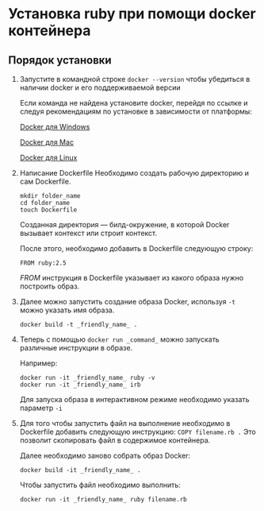 Установка ruby при помощи docker контейнера
===

## Порядок установки

1. Запустите в командной строке `docker --version` чтобы убедиться в наличии docker и его поддерживаемой версии

   Если команда не найдена установите docker, перейдя по ссылке и следуя рекомендациям по установке в зависимости от платформы: 
 
   [Docker для Windows](https://docs.docker.com/docker-for-windows/install/)
   
   [Docker для Mac](https://docs.docker.com/docker-for-mac/install/)
   
   [Docker для Linux](https://docs.docker.com/install/linux/docker-ce/ubuntu/)

2. Написание Dockerfile
   Необходимо создать рабочую директорию и сам Dockerfile.
   ```
   mkdir folder_name
   cd folder_name
   touch Dockerfile
   ```
   Созданная директория — билд-окружение, в которой Docker вызывает контекст или строит контекст. 

   После этого, необходимо добавить в Dockerfile следующую строку: 
   ```
   FROM ruby:2.5
   ```
   _FROM_ инструкция в Dockerfile указывает из какого образа нужно построить образ.
 
3. Далее можно запустить создание образа Docker, используя `-t` можно указать имя образа. 

   `docker build -t _friendly_name_ .` 

4. Теперь с помощью `docker run _command_` можно запускать различные инструкции в образе.
   
   Например:
   
   ```
   docker run -it _friendly_name_ ruby -v
   docker run -it _friendly_name_ irb
   ``` 
   Для запуска образа в интерактивном режиме необходимо указать параметр `-i`
   
5. Для того чтобы запустить файл на выполнение необходимо в Dockerfile добавить следующую инструкцию:
   `COPY filename.rb .`
   Это позволит скопировать файл в содержимое контейнера.
   
   Далее необходимо заново собрать образ Docker:
   ```
   docker build -it _friendly_name_ . 
   ```
   Чтобы запустить файл необходимо выполнить: 
   ```
   docker run -it _friendly_name_ ruby filename.rb
   ```
 